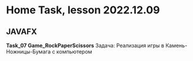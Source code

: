 # Home Task, lesson 2022.12.09
## JAVAFX

__Task_07 Game_RockPaperScissors__
Задача: Реализация игры в Камень-Ножницы-Бумага с компьютером
